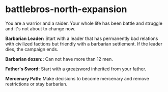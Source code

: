 # battlebros-north-expansion

You are a warrior and a raider. Your whole life has been battle and struggle and it's not about to change now.

**Barbarian Leader:** Start with a leader that has permanently bad relations with civilized factions but friendly with a barbarian settlement. If the leader dies, the campaign ends.

**Barbarian dozen::** Can not have more than 12 men.

**Father's Sword:** Start with a greatsword inherited from your father.

**Mercenary Path:** Make decisions to become mercenary and remove restrictions or stay barbarian.
